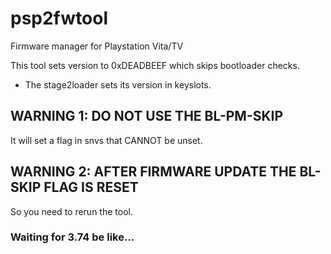 # psp2fwtool
Firmware manager for Playstation Vita/TV

This tool sets version to 0xDEADBEEF which skips bootloader checks.
  - The stage2loader sets its version in keyslots.

## WARNING 1: DO NOT USE THE BL-PM-SKIP
It will set a flag in snvs that CANNOT be unset.

## WARNING 2: AFTER FIRMWARE UPDATE THE BL-SKIP FLAG IS RESET
So you need to rerun the tool.

### Waiting for 3.74 be like...
